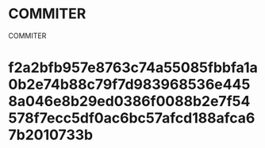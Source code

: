 # COMMITER
COMMITER






# f2a2bfb957e8763c74a55085fbbfa1a0b2e74b88c79f7d983968536e4458a046e8b29ed0386f0088b2e7f54578f7ecc5df0ac6bc57afcd188afca67b2010733b
